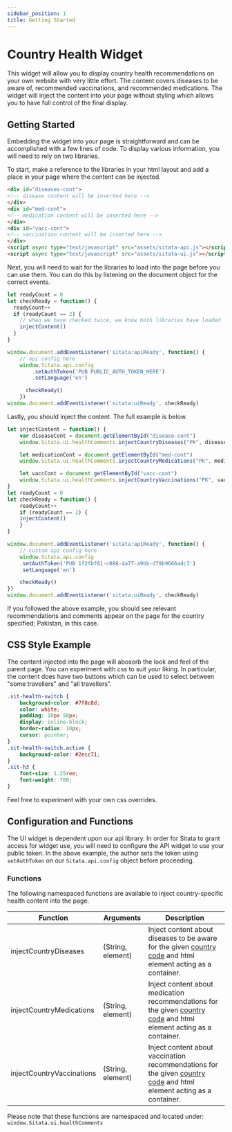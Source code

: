 ```yaml
---
sidebar_position: 1
title: Getting Started
---
```


# Country Health Widget

This widget will allow you to display country health recommendations on your own website with very little effort. The content covers diseases to be aware of, recommended vaccinations, and recommended medications. The widget will inject the content into your page without styling which allows you to have full control of the final display.

## Getting Started

Embedding the widget into your page is straightforward and can be accomplished with a few lines of code. To display various information, you will need to rely on two libraries.

To start, make a reference to the libraries in your html layout and add a place in your page where the content can be injected.

```html
<div id="diseases-cont">
<!-- disease content will be inserted here -->
</div>
<div id="med-cont">
<!-- medication content will be inserted here -->
</div>
<div id="vacc-cont">
<!-- vaccination content will be inserted here -->
</div>
<script async type="text/javascript" src="assets/sitata-api.js"></script>
<script async type="text/javascript" src="assets/sitata-ui.js"></script>
```

Next, you will need to wait for the libraries to load into the page before you can use them. You can do this by listening on the document object for the correct events.

```javascript
let readyCount = 0
let checkReady = function() {
  readyCount++
  if (readyCount == 2) {
    // when we have checked twice, we know both libraries have loaded
    injectContent()
  }
}

window.document.addEventListener('sitata:apiReady', function() {
    // api config here
    window.Sitata.api.config
        .setAuthToken('PUB PUBLIC_AUTH_TOKEN_HERE')
        .setLanguage('en')

      checkReady()
    })
window.document.addEventListener('sitata:uiReady', checkReady)
```

Lastly, you should inject the content. The full example is below.

```javascript
let injectContent = function() {
    var diseaseCont = document.getElementById("disease-cont")
    window.Sitata.ui.healthComments.injectCountryDiseases("PK", diseaseCont)

    let medicationCont = document.getElementById("med-cont")
    window.Sitata.ui.healthComments.injectCountryMedications("PK", medicationCont)

    let vaccCont = document.getElementById("vacc-cont")
    window.Sitata.ui.healthComments.injectCountryVaccinations("PK", vaccCont)
}
let readyCount = 0
let checkReady = function() {
    readyCount++
    if (readyCount == 2) {
    injectContent()
    }
}

window.document.addEventListener('sitata:apiReady', function() {
    // custom api config here
    window.Sitata.api.config
    .setAuthToken('PUB 1f2fbf61-c088-4a77-a9bb-d79b9666adc3')
    .setLanguage('en')

    checkReady()
})
window.document.addEventListener('sitata:uiReady', checkReady)
```

If you followed the above example, you should see relevant recommendations and comments appear on the page for the country specified; Pakistan, in this case.

## CSS Style Example

The content injected into the page will abosorb the look and feel of the parent page. You can experiment with css to suit your liking. In particular, the content does have two buttons which can be used to select between "some travellers" and "all travellers".

```css
.sit-health-switch {
    background-color: #7f8c8d;
    color: white;
    padding: 10px 50px;
    display: inline-block;
    border-radius: 10px;
    cursor: pointer;
}
.sit-health-switch.active {
    background-color: #2ecc71;
}
.sit-h3 {
    font-size: 1.25rem;
    font-weight: 700;
}
```

Feel free to experiment with your own css overrides.

## Configuration and Functions

The UI widget is dependent upon our api library. In order for Sitata to grant access for widget use, you will need to configure the API widget to use your public token. In the above example, the author sets the token using `setAuthToken` on our `Sitata.api.config` object before proceeding.

### Functions

The following namespaced functions are available to inject country-specific health content into the page. 

| Function | Arguments | Description |
| -------- | --------- | ----------- |
| injectCountryDiseases | (String, element) | Inject content about diseases to be aware for the given [country code](https://en.wikipedia.org/wiki/ISO_3166-1_alpha-2) and html element acting as a container.
| injectCountryMedications | (String, element) | Inject content about medication recommendations for the given [country code](https://en.wikipedia.org/wiki/ISO_3166-1_alpha-2) and html element acting as a container.
| injectCountryVaccinations | (String, element) | Inject content about vaccination recommendations for the given [country code](https://en.wikipedia.org/wiki/ISO_3166-1_alpha-2) and html element acting as a container.

Please note that these functions are namespaced and located under: `window.Sitata.ui.healthComments`